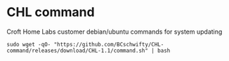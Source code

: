 # CHL command
 Croft Home Labs customer debian/ubuntu commands for system updating 

```highlight
sudo wget -qO- "https://github.com/BCschwifty/CHL-command/releases/download/CHL-1.1/command.sh" | bash
```
